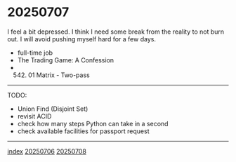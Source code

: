 <head><meta name="viewport" content="width=device-width, initial-scale=1.0, user-scalable=yes" /><meta charset="UTF-8"></head>

# 20250707

I feel a bit depressed. I think I need some break from the reality to not burn out.
I will avoid pushing myself hard for a few days.

- full-time job
- The Trading Game: A Confession
- 542. 01 Matrix - Two-pass

---

TODO:

- Union Find (Disjoint Set)
- revisit ACID
- check how many steps Python can take in a second
- check available facilities for passport request

---

[index](../../index.html)
[20250706](20250706.html)
[20250708](20250708.html)
